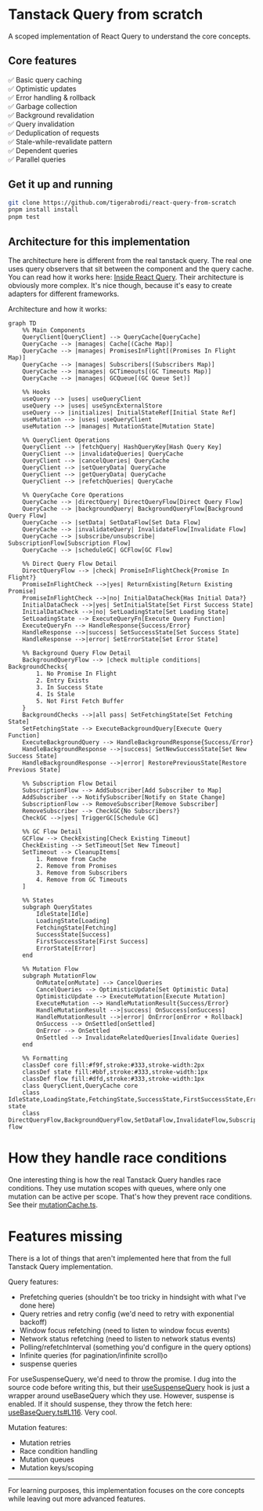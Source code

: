 # Tanstack Query from scratch

A scoped implementation of React Query to understand the core concepts.

## Core features

✅ Basic query caching  
✅ Optimistic updates  
✅ Error handling & rollback  
✅ Garbage collection  
✅ Background revalidation  
✅ Query invalidation  
✅ Deduplication of requests  
✅ Stale-while-revalidate pattern  
✅ Dependent queries  
✅ Parallel queries

## Get it up and running

```bash
git clone https://github.com/tigerabrodi/react-query-from-scratch
pnpm install install
pnpm test
```

## Architecture for this implementation

The architecture here is different from the real tanstack query. The real one uses query observers that sit between the component and the query cache. You can read how it works here: [Inside React Query](https://tkdodo.eu/blog/inside-react-query). Their architecture is obviously more complex. It's nice though, because it's easy to create adapters for different frameworks.

Architecture and how it works:

```mermaid
graph TD
    %% Main Components
    QueryClient[QueryClient] --> QueryCache[QueryCache]
    QueryCache --> |manages| Cache[(Cache Map)]
    QueryCache --> |manages| PromisesInFlight[(Promises In Flight Map)]
    QueryCache --> |manages| Subscribers[(Subscribers Map)]
    QueryCache --> |manages| GCTimeouts[(GC Timeouts Map)]
    QueryCache --> |manages| GCQueue[(GC Queue Set)]

    %% Hooks
    useQuery --> |uses| useQueryClient
    useQuery --> |uses| useSyncExternalStore
    useQuery --> |initializes| InitialStateRef[Initial State Ref]
    useMutation --> |uses| useQueryClient
    useMutation --> |manages| MutationState[Mutation State]

    %% QueryClient Operations
    QueryClient --> |fetchQuery| HashQueryKey[Hash Query Key]
    QueryClient --> |invalidateQueries| QueryCache
    QueryClient --> |cancelQueries| QueryCache
    QueryClient --> |setQueryData| QueryCache
    QueryClient --> |getQueryData| QueryCache
    QueryClient --> |refetchQueries| QueryCache

    %% QueryCache Core Operations
    QueryCache --> |directQuery| DirectQueryFlow[Direct Query Flow]
    QueryCache --> |backgroundQuery| BackgroundQueryFlow[Background Query Flow]
    QueryCache --> |setData| SetDataFlow[Set Data Flow]
    QueryCache --> |invalidateQuery| InvalidateFlow[Invalidate Flow]
    QueryCache --> |subscribe/unsubscribe| SubscriptionFlow[Subscription Flow]
    QueryCache --> |scheduleGC| GCFlow[GC Flow]

    %% Direct Query Flow Detail
    DirectQueryFlow --> |check| PromiseInFlightCheck{Promise In Flight?}
    PromiseInFlightCheck -->|yes| ReturnExisting[Return Existing Promise]
    PromiseInFlightCheck -->|no| InitialDataCheck{Has Initial Data?}
    InitialDataCheck -->|yes| SetInitialState[Set First Success State]
    InitialDataCheck -->|no| SetLoadingState[Set Loading State]
    SetLoadingState --> ExecuteQueryFn[Execute Query Function]
    ExecuteQueryFn --> HandleResponse{Success/Error}
    HandleResponse -->|success| SetSuccessState[Set Success State]
    HandleResponse -->|error| SetErrorState[Set Error State]

    %% Background Query Flow Detail
    BackgroundQueryFlow --> |check multiple conditions| BackgroundChecks{
        1. No Promise In Flight
        2. Entry Exists
        3. In Success State
        4. Is Stale
        5. Not First Fetch Buffer
    }
    BackgroundChecks -->|all pass| SetFetchingState[Set Fetching State]
    SetFetchingState --> ExecuteBackgroundQuery[Execute Query Function]
    ExecuteBackgroundQuery --> HandleBackgroundResponse{Success/Error}
    HandleBackgroundResponse -->|success| SetNewSuccessState[Set New Success State]
    HandleBackgroundResponse -->|error| RestorePreviousState[Restore Previous State]

    %% Subscription Flow Detail
    SubscriptionFlow --> AddSubscriber[Add Subscriber to Map]
    AddSubscriber --> NotifySubscriber[Notify on State Change]
    SubscriptionFlow --> RemoveSubscriber[Remove Subscriber]
    RemoveSubscriber --> CheckGC{No Subscribers?}
    CheckGC -->|yes| TriggerGC[Schedule GC]

    %% GC Flow Detail
    GCFlow --> CheckExisting[Check Existing Timeout]
    CheckExisting --> SetTimeout[Set New Timeout]
    SetTimeout --> CleanupItems[
        1. Remove from Cache
        2. Remove from Promises
        3. Remove from Subscribers
        4. Remove from GC Timeouts
    ]

    %% States
    subgraph QueryStates
        IdleState[Idle]
        LoadingState[Loading]
        FetchingState[Fetching]
        SuccessState[Success]
        FirstSuccessState[First Success]
        ErrorState[Error]
    end

    %% Mutation Flow
    subgraph MutationFlow
        OnMutate[onMutate] --> CancelQueries
        CancelQueries --> OptimisticUpdate[Set Optimistic Data]
        OptimisticUpdate --> ExecuteMutation[Execute Mutation]
        ExecuteMutation --> HandleMutationResult{Success/Error}
        HandleMutationResult -->|success| OnSuccess[onSuccess]
        HandleMutationResult -->|error| OnError[onError + Rollback]
        OnSuccess --> OnSettled[onSettled]
        OnError --> OnSettled
        OnSettled --> InvalidateRelatedQueries[Invalidate Queries]
    end

    %% Formatting
    classDef core fill:#f9f,stroke:#333,stroke-width:2px
    classDef state fill:#bbf,stroke:#333,stroke-width:1px
    classDef flow fill:#dfd,stroke:#333,stroke-width:1px
    class QueryClient,QueryCache core
    class IdleState,LoadingState,FetchingState,SuccessState,FirstSuccessState,ErrorState state
    class DirectQueryFlow,BackgroundQueryFlow,SetDataFlow,InvalidateFlow,SubscriptionFlow,GCFlow flow
```

# How they handle race conditions

One interesting thing is how the real Tanstack Query handles race conditions. They use mutation scopes with queues, where only one mutation can be active per scope. That's how they prevent race conditions. See their [mutationCache.ts](https://github.com/TanStack/query/blob/main/packages/query-core/src/mutationCache.ts).

# Features missing

There is a lot of things that aren't implemented here that from the full Tanstack Query implementation.

Query features:

- Prefetching queries (shouldn't be too tricky in hindsight with what I've done here)
- Query retries and retry config (we'd need to retry with exponential backoff)
- Window focus refetching (need to listen to window focus events)
- Network status refetching (need to listen to network status events)
- Polling/refetchInterval (something you'd configure in the query options)
- Infinite queries (for pagination/infinite scroll)o
- suspense queries

For useSuspenseQuery, we'd need to throw the promise. I dug into the source code before writing this, but their [useSuspenseQuery](https://github.com/TanStack/query/blob/main/packages/react-query/src/useSuspenseQuery.ts) hook is just a wrapper around useBaseQuery which they use. However, suspense is enabled. If it should suspense, they throw the fetch here: [useBaseQuery.ts#L116](https://github.com/TanStack/query/blob/main/packages/react-query/src/useBaseQuery.ts#L116). Very cool.

Mutation features:

- Mutation retries
- Race condition handling
- Mutation queues
- Mutation keys/scoping

---

For learning purposes, this implementation focuses on the core concepts while leaving out more advanced features.
